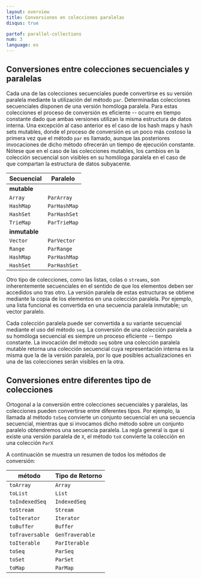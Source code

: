 ```yaml
---
layout: overview
title: Conversiones en colecciones paralelas
disqus: true

partof: parallel-collections
num: 3
language: es
---
```


## Conversiones entre colecciones secuenciales y paralelas

Cada una de las colecciones secuenciales puede convertirse es su versión
paralela mediante la utilización del método `par`. Determinadas colecciones
secuenciales disponen de una versión homóloga paralela. Para estas colecciones el
proceso de conversión es eficiente -- ocurre en tiempo constante dado que ambas
versiones utilizan la misma estructura de datos interna. Una excepción al caso
anterior es el caso de los hash maps y hash sets mutables, donde el proceso de
conversión es un poco más costoso la primera vez que el método `par` es llamado,
aunque las posteriores invocaciones de dicho método ofrecerán un tiempo de ejecución
constante. Nótese que en el caso de las colecciones mutables, los cambios en la 
colección secuencial son visibles en su homóloga paralela en el caso de que compartan
la estructura de datos subyacente.

| Secuencial    | Paralelo       |
| ------------- | -------------- |
| **mutable**   |                |
| `Array`       | `ParArray`     |
| `HashMap`     | `ParHashMap`   |
| `HashSet`     | `ParHashSet`   |
| `TrieMap`     | `ParTrieMap`   |
| **inmutable** |                |
| `Vector`      | `ParVector`    |
| `Range`       | `ParRange`     |
| `HashMap`     | `ParHashMap`   |
| `HashSet`     | `ParHashSet`   |

Otro tipo de colecciones, como las listas, colas o `streams`, son inherentemente
secuenciales en el sentido de que los elementos deben ser accedidos uno tras otro.
La versión paralela de estas estructuras se obtiene mediante la copia de los elementos
en una colección paralela. Por ejemplo, una lista funcional es convertida en una 
secuencia paralela inmutable; un vector paralelo.

Cada colección paralela puede ser convertida a su variante secuencial mediante el uso
del método `seq`. La conversión de una colección paralela a su homóloga secuencial es
siempre un proceso eficiente -- tiempo constante. La invocación del método `seq` sobre
una colección paralela mutable retorna una colección secuencial cuya representación interna
es la misma que la de la versión paralela, por lo que posibles actualizaciones en una de las
colecciones serán visibles en la otra.

## Conversiones entre diferentes tipo de colecciones

Ortogonal a la conversión entre colecciones secuenciales y paralelas, las colecciones 
pueden convertirse entre diferentes tipos. Por ejemplo, la llamada al método `toSeq` 
convierte un conjunto secuencial en una secuencia secuencial, mientras que si invocamos
dicho método sobre un conjunto paralelo obtendremos una secuencia paralela. La regla
general is que si existe una versión paralela de `X`, el método `toX` convierte la colección
en una colección `ParX`

A continuación se muestra un resumen de todos los métodos de conversión:

| método     	 | Tipo de Retorno|
| -------------- | -------------- |
| `toArray`      | `Array`        |
| `toList`       | `List`         |
| `toIndexedSeq` | `IndexedSeq`   |
| `toStream`     | `Stream`       |
| `toIterator`   | `Iterator`     |
| `toBuffer`     | `Buffer`       |
| `toTraversable`| `GenTraverable`|
| `toIterable`   | `ParIterable`  |
| `toSeq`        | `ParSeq`       |
| `toSet`        | `ParSet`       |
| `toMap`        | `ParMap`       |

   

